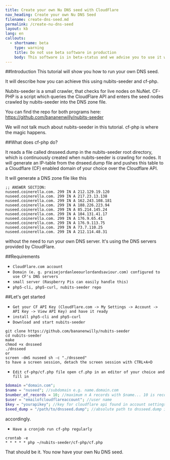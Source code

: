 ```yaml
---
title: Create your own Nu DNS seed with CloudFlare 
nav_heading: Create your own Nu DNS Seed
filename: create-dns-seed.md
permalink: /create-nu-dns-seed
layout: kb
lang: en
callouts:
  - shortname: beta
    type: warning
    title: Do not use beta software in production
    body: This software is in beta-status and we advise you to use it with caution.
---
```

##Introduction 
This tutorial will show you how to run your own DNS seed. 

It will describe how you can achieve this using nubits-seeder and cf-php. 

Nubits-seeder is a small crawler, that checks for live nodes on NuNet.
CF-PHP is a script which queries the CloudFlare API and enters the seed nodes crawled by nubits-seeder into the DNS zone file. 

You can find the repo for both programs here:
https://github.com/bananenwilly/nubits-seeder

We will not talk much about nubits-seeder in this tutorial. cf-php is where the magic happens.  

##What does cf-php do?

It reads a file called dnsseed.dump in the nubits-seeder root directory, which is continuously created when nubits-seeder is crawling for nodes. 
It will generate an IP-table from the dnseed.dump file and pushes this table to a Cloudflare (CF) enabled domain of your choice over the Cloudflare API.

It will generate a DNS zone file like this

```
;; ANSWER SECTION:
nuseed.coinerella.com. 299 IN A 212.129.19.120
nuseed.coinerella.com. 299 IN A 217.23.13.138
nuseed.coinerella.com. 299 IN A 162.243.108.181
nuseed.coinerella.com. 299 IN A 188.226.223.94
nuseed.coinerella.com. 299 IN A 85.214.145.24
nuseed.coinerella.com. 299 IN A 104.131.41.17
nuseed.coinerella.com. 299 IN A 176.9.65.41
nuseed.coinerella.com. 299 IN A 176.9.113.75
nuseed.coinerella.com. 299 IN A 73.7.110.25
nuseed.coinerella.com. 299 IN A 212.114.48.31
```


without the need to run your own DNS server. It's using the DNS servers provided by CloudFlare. 

##Requirements
  * `CloudFlare.com account`
  * `Domain (e. g. praisejordanleeourlordandsaviour.com) configured to use CF's DNS servers`
  * `small server (Raspberry Pis can easily handle this)`
  * `php5-cli, php5-curl, nubits-seeder repo`

##Let's get started

  * `Get your CF API Key (CloudFlare.com -> My Settings -> Account -> API Key -> View API Key) and have it ready`
  * `install php5-cli and php5-curl`
  * `Download and start nubits-seeder`

```
git clone https://github.com/bananenwilly/nubits-seeder
cd nubits-seeder
make
chmod +x dnsseed
./dnsseed
or
screen -dmS nuseed sh -c "./dnsseed"
to have a screen session, detach the screen session with CTRL+A+D
```

  * `Edit cf-php/cf.php file
    open cf.php in an editor of your choice
    and fill in`

```php
$domain ="domain.com";
$name = "nuseed"; //subdomain e.g. name.domain.com 
$number_of_records = 10; //maximum n A records with $name... 10 is recommended
$user = "emailofcloudflareaccount"; //user name
$key = "yourapikey"; //key for cloudflare api found in account settings
$seed_dump = "/path/to/dnsseed.dump"; //absolute path to dnsseed.dump in the nubits-seeder root directory
```

accordingly.

  * `Have a cronjob run cf-php regularly`
```
crontab -e
* * * * * php ~/nubits-seeder/cf-php/cf.php
```

That should be it. You now have your own Nu DNS seed. 